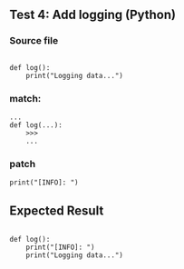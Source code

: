 ## Test 4: Add logging (Python)

### Source file

```

def log():
    print("Logging data...")

```

### match:
```
...
def log(...):
    >>>
    ...
```

### patch

```
print("[INFO]: ")

```

## Expected Result

```

def log():
    print("[INFO]: ")
    print("Logging data...")

```